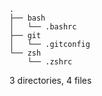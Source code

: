 ```
.
├── bash
│   └── .bashrc
├── git
│   └── .gitconfig
└── zsh
    └── .zshrc
```
3 directories, 4 files
